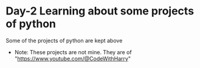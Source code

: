 # Day-2 Learning about some projects of python

Some of the projects of python are kept above
- Note: These projects are not mine. They are of "https://www.youtube.com/@CodeWithHarry"